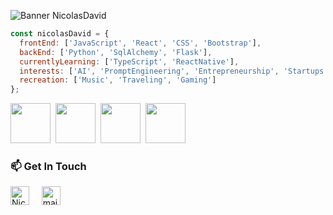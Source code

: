 
![Banner NicolasDavid](https://user-images.githubusercontent.com/116603604/219530412-9cac266a-6279-476b-823b-88db99878c17.png)
```javascript
const nicolasDavid = {
  frontEnd: ['JavaScript', 'React', 'CSS', 'Bootstrap'],
  backEnd: ['Python', 'SqlAlchemy', 'Flask'],
  currentlyLearning: ['TypeScript', 'ReactNative'],
  interests: ['AI', 'PromptEngineering', 'Entrepreneurship', 'Startups', 'Astronomy', 'Science'],
  recreation: ['Music', 'Traveling', 'Gaming']
};
```
<img height="64px" src="https://cdn.svgporn.com/logos/javascript.svg">&nbsp;&nbsp;<img height="64px" src="https://cdn.svgporn.com/logos/python.svg">&nbsp;&nbsp;<img height="64px" src="https://cdn.svgporn.com/logos/git-icon.svg">&nbsp;&nbsp;<img height="64px" src="https://cdn.svgporn.com/logos/visual-studio-code.svg">


### 📫 Get In Touch
<a href="https://www.linkedin.com/in/nicolasdavidlopez/"><img src="https://www.vectorlogo.zone/logos/linkedin/linkedin-icon.svg" width="30px" alt="Nicolas David linkedin"></a>
&nbsp; &nbsp;
<a href="mailto:nicolasdl99@gmail.com"><img src="https://www.vectorlogo.zone/logos/gmail/gmail-icon.svg" width="30px" alt="mail"></a> 
&nbsp; &nbsp;

